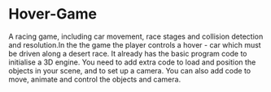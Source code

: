 # Hover-Game
A racing game, including car movement, race stages and collision detection and resolution.In the  the game the player controls a hover - car which must be driven along a desert race.
It already has the basic program code to
    initialise a 3D engine. You need to add extra code to load and position the
    objects in your scene, and to set up a camera. You can also add code to 
    move, animate and control the objects and camera.

